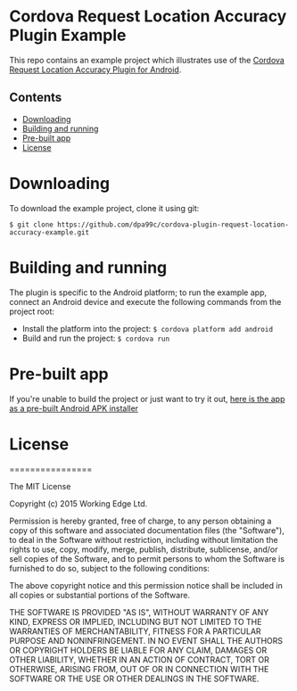 Cordova Request Location Accuracy Plugin Example
================================================

This repo contains an example project which illustrates use of the [Cordova Request Location Accuracy Plugin for Android](https://github.com/dpa99c/cordova-plugin-request-location-accuracy).


## Contents
* [Downloading](#downloading)
* [Building and running](#building-and-running)
* [Pre-built app](#pre-built-app)
* [License](#license)
 
# Downloading

To download the example project, clone it using git:

    $ git clone https://github.com/dpa99c/cordova-plugin-request-location-accuracy-example.git

# Building and running

The plugin is specific to the Android platform; to run the example app, connect an Android device and execute the following commands from the project root:

- Install the platform into the project: `$ cordova platform add android`
- Build and run the project: `$ cordova run`

# Pre-built app
If you're unable to build the project or just want to try it out, [here is the app as a pre-built Android APK installer](build/cordova-plugin-request-location-accuracy-example.apk)


# License
================

The MIT License

Copyright (c) 2015 Working Edge Ltd.

Permission is hereby granted, free of charge, to any person obtaining a copy
of this software and associated documentation files (the "Software"), to deal
in the Software without restriction, including without limitation the rights
to use, copy, modify, merge, publish, distribute, sublicense, and/or sell
copies of the Software, and to permit persons to whom the Software is
furnished to do so, subject to the following conditions:

The above copyright notice and this permission notice shall be included in
all copies or substantial portions of the Software.

THE SOFTWARE IS PROVIDED "AS IS", WITHOUT WARRANTY OF ANY KIND, EXPRESS OR
IMPLIED, INCLUDING BUT NOT LIMITED TO THE WARRANTIES OF MERCHANTABILITY,
FITNESS FOR A PARTICULAR PURPOSE AND NONINFRINGEMENT. IN NO EVENT SHALL THE
AUTHORS OR COPYRIGHT HOLDERS BE LIABLE FOR ANY CLAIM, DAMAGES OR OTHER
LIABILITY, WHETHER IN AN ACTION OF CONTRACT, TORT OR OTHERWISE, ARISING FROM,
OUT OF OR IN CONNECTION WITH THE SOFTWARE OR THE USE OR OTHER DEALINGS IN
THE SOFTWARE.